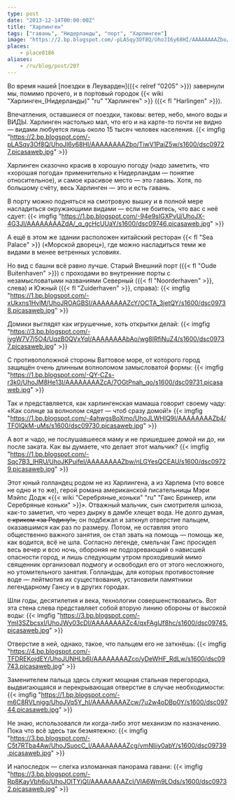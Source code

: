 ```yaml
---
type: post
date: "2013-12-14T00:00:00Z"
title: "Харлинген"
tags: ["гавань", "Нидерланды", "порт", "Харлинген"]
image: "https://2.bp.blogspot.com/-pLASqy3Of8Q/UhoJI6y68HI/AAAAAAAAZbo/TiwV1PaiZ5w/s1600/dsc09727.picasaweb.jpg"
places:
    - place0186
aliases:
    - /ru/blog/post/207
---
```


Во время нашей [поездки в Леуварден]({{< relref "0205" >}}) завернули мы, помимо прочего, и в портовый городок {{< wiki "Харлинген_(Нидерланды)" "ru" "Харлинген" >}} ({{< fl "Harlingen" >}}).

Впечатления, оставшиеся от поездки, таковы: ветер, небо, много воды и ВИДЫ. Харлинген настолько мал, что его и на карте-то почти не видно — видами любуется лишь около 15 тысяч человек населения.
{{< imgfig "https://2.bp.blogspot.com/-pLASqy3Of8Q/UhoJI6y68HI/AAAAAAAAZbo/TiwV1PaiZ5w/s1600/dsc09727.picasaweb.jpg" >}}

<!--more-->

Харлинген сказочно красив в хорошую погоду (надо заметить, что «хорошая погода» применительно к Нидерландам — понятие относительное), и самое красивое место — это гавань. Хотя, по большому счёту, весь Харлинген — это и есть гавань.

В порту можно подняться на смотровую вышку и в полной мере насладиться окружающими видами — если не боитесь, что вас с неё сдует:
{{< imgfig "https://1.bp.blogspot.com/-94e9sIGXPvU/UhoJX-4G3JI/AAAAAAAAZdA/_q_gcHcUUaY/s1600/dsc09746.picasaweb.jpg" >}}

А ещё в этом же здании расположен китайский ресторан {{< fl "Sea Palace" >}} («Морской дворец»), где можно насладиться теми же видами в менее ветренных условиях.

Но вид с башни всё равно лучше. Старый Внешний порт ({{< fl "Oude Buitenhaven" >}}) с проходами во внутренние порты с незамысловатыми названиями Северный ({{< fl "Noorderhaven" >}}, слева) и Южный ({{< fl "Zuiderhaven" >}}, справа):
{{< imgfig "https://1.bp.blogspot.com/-xUkxns1HvlM/UhoJROAGBSI/AAAAAAAAZcY/OCTA_3jetQY/s1600/dsc09738.picasaweb.jpg" >}}

Домики выглядят как игрушечные, хоть открытки делай:
{{< imgfig "https://3.bp.blogspot.com/-iygW7V7j5O4/UqzB0QVxYqI/AAAAAAAAbAo/wg8IRfiNuZ4/s1600/dsc09737.picasaweb.jpg" >}}

С противоположной стороны Ваттовое море, от которого город защищён очень длинным волноломом замысловатой формы:
{{< imgfig "https://1.bp.blogspot.com/-QY-CZs-r3k0/UhoJM8He13I/AAAAAAAAZcA/7OGtPnah_qo/s1600/dsc09731.picasaweb.jpg" >}}

Так и представляется, как харлингенская мамаша говорит своему чаду: «Как солнце за волнолом сядет — чтоб сразу домой!»
{{< imgfig "https://1.bp.blogspot.com/-4ahwgsBoXmo/UhoJLWHlQ9I/AAAAAAAAZb4/TF0lQkM-uMs/s1600/dsc09730.picasaweb.jpg" >}}

А вот и чадо, не послушавшееся маму и не пришедшее домой ни до, ни после заката. Как вы думаете, что делает этот мальчик?
{{< imgfig "https://1.bp.blogspot.com/-Sqc7B3_lHRU/UhoJKPuifeI/AAAAAAAAZbw/nLGYesQCEAU/s1600/dsc09729.picasaweb.jpg" >}}

Этот юный голландец родом не из Харлингена, а из Харлема (что вовсе не одно и то же), герой романа американской писательницы Мэри Мэйпс Додж «{{< wiki "Серебряные_коньки" "ru" "Ганс Бринкер, или Серебряные коньки" >}}». Отважный мальчик, сын смотрителя шлюза, как-то заметил, что через дырку в дамбе хлещет вода. Не долго думая, ~~с криком «за Родину!»,~~ он подбежал и заткнул отверстие пальцем, оказавшимся как раз по размеру. Потом, не оставляя этого общественно важного занятия, он стал звать на помощь — помощь же, как водится, всё не шла. Согласно легенде, смельчак Ганс просидел весь вечер и всю ночь, обороняя не подозревающий о нависшей опасности город, и лишь следующим утром проходивший мимо священник организовал подмогу и освободил его от этого несложного, но утомительного занятия. Голландцы, для которых противостояние воде — лейтмотив их существования, установили памятники легендарному Гансу и в других городах.

Шли годы, десятилетия и века, технологии совершенствовались. Вот эта стена слева представляет собой вторую линию обороны от высокой воды:
{{< imgfig "https://3.bp.blogspot.com/-YmI3SZbcsxI/UhoJWy03cDI/AAAAAAAAZc4/qxFAglJf8hc/s1600/dsc09745.picasaweb.jpg" >}}

Отверстие в ней, однако, такое, что пальцем его не заткнёшь:
{{< imgfig "https://4.bp.blogspot.com/-TFDREKojdEY/UhoJUNHLb6I/AAAAAAAAZco/yDeWHF_RdLw/s1600/dsc09743.picasaweb.jpg" >}}

Заменителем пальца здесь служит мощная стальная перегородка, выдвигающаяся и перекрывающая отверстие в случае необходимости:
{{< imgfig "https://1.bp.blogspot.com/-m6C8RVLnigg/UhoJVq5Y_hI/AAAAAAAAZcw/7u2w4oDBp0Y/s1600/dsc09744.picasaweb.jpg" >}}

Не знаю, использовался ли когда-либо этот механизм по назначению. Пока что всё здесь так безмятежно:
{{< imgfig "https://3.bp.blogspot.com/-C5t7RTba4Aw/UhoJSuocC_I/AAAAAAAAZcg/vmNliiy0abY/s1600/dsc09739.picasaweb.jpg" >}}

И напоследок — слегка изломанная панорама гавани:
{{< imgfig "https://3.bp.blogspot.com/-Rp8KayVbh6o/UhoJOlTYjQI/AAAAAAAAZcI/VlA6Wm9LOds/s1600/dsc09732.picasaweb.jpg" >}}
